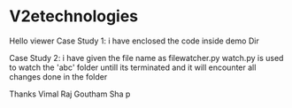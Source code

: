 # V2etechnologies
Hello viewer
Case Study 1:
i have enclosed the code inside demo Dir

Case Study 2:
i have given the file name as filewatcher.py
watch.py is used to watch the 'abc' folder untill its terminated and it will encounter all changes done in the folder 

Thanks
Vimal Raj Goutham Sha p
